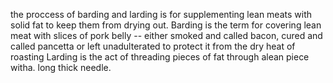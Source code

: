 the proccess of barding and larding is for supplementing lean meats with solid fat to keep them from drying out.
Barding is the term for covering lean meat with slices of pork belly -- either smoked and called bacon, cured and called pancetta or left unadulterated to protect it from the dry heat of roasting
Larding is the act of threading pieces of fat through alean piece witha. long thick needle.